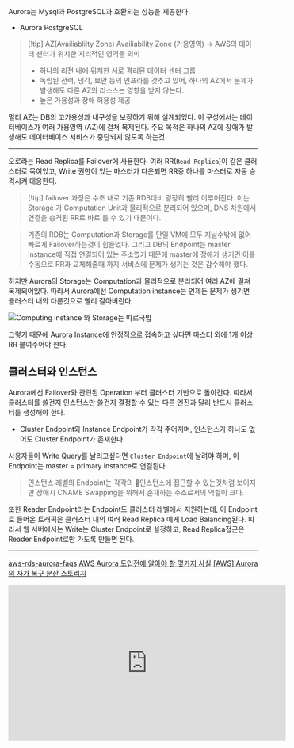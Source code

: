 Aurora는 Mysql과 PostgreSQL과 호환되는 성능을 제공한다.
- Aurora PostgreSQL

> [!tip] AZ(Availiablilty Zone)
> Availiability Zone (가용영역) -> AWS의 데이터 센터가 위치한 지리적인 영역을 의미
> - 하나의 리전 내에 위치한 서로 격리된 데이터 센터 그룹
> - 독립된 전력, 냉각, 보안 등의 인프라를 갖추고 있어, 하나의 AZ에서 문제가 발생해도 다른 AZ의 리소스는 영향을 받지 않는다.
> - 높은 가용성과 장애 허용성 제공

멀티 AZ는  DB의 고가용성과 내구성을 보장하기 위해 설계되었다. 이 구성에서는 데이터베이스가 여러 가용영역 (AZ)에 걸쳐 복제된다. 주요 목적은 하나의 AZ에 장애가 발생해도 데이터베이스 서비스가 중단되지 않도록 하는것.

---

오로라는 Read Replica를 Failover에 사용한다. 여러 RR(`Read Replica`)이 같은 클러스터로 묶여있고, Write 권한이 있는 마스터가 다운되면 RR중 하나를 마스터로 자동 승격시켜 대응한다.

> [!tip] failover 과정은 수초 내로 기존 RDB대비 굉장히 빨리 이루어진다.
> 이는 Storage 가 Computation Unit과 물리적으로 분리되어 있으며, DNS 차원에서 연결을 승격된 RR로 바로 틀 수 있기 때문이다.


> 기존의 RDB는 Computation과 Storage를 단일 VM에 모두 지닐수밖에 없어 빠르게 Failover하는것이 힘들었다. 그리고  DB의 Endpoint는 master instance에 직접 연결되어 있는 주소였기 때문에 master에 장애가 생기면 이를 수동으로 RR과 교체해줄때 까지 서비스에 문제가 생기는 것은 감수해야 했다.

하지만 Aurora의 Storage는 Computation과 물리적으로 분리되어 여러 AZ에 걸쳐 복제되어있다.
따라서 Aurora에선 Computation instance는 언제든 문제가 생기면 클러스터 내의 다른것으로 빨리 갈아버린다.

![Computing instance 와 Storage는 따로국밥](https://miro.medium.com/v2/resize:fit:1300/format:webp/1*D3LlqpLiRkEo8gJ_YQkQmg.png)


그렇기 때문에 Aurora Instance에 안정적으로 접속하고 싶다면 마스터 외에 1개 이상 RR 붙여주어야 한다.


## 클러스터와 인스턴스

Aurora에선 Failover와 관련된 Operation 부터 클러스터 기반으로 돌아간다. 따라서 클러스터를 쓸건지 인스턴스만 쓸건지 결정할 수 있는 다른 엔진과 달리 반드시 클러스터를 생성해야 한다.
- Cluster Endpoint와 Instance Endpoint가 각각 주어지며, 인스턴스가 하나도 없어도 Cluster Endpoint가 존재한다.

사용자들이 Write Query를 날리고싶다면 `Cluster Endpoint`에 날려야 하며, 이 Endpoint는 master = primary instance로 연결된다. 
> 인스턴스 레벨의 Endpoint는 각각의 인스턴스에 접근할 수 있는것처럼 보이지만 장애시 CNAME Swapping을 위해서 존재하는 주소로서의 역할이 크다.

또한 Reader Endpoint라는 Endpoint도 클러스터 레벨에서 지원하는데, 이 Endpoint로 들어온 트래픽은 클러스터 내의 여러 Read Replica 에게 Load Balancing된다. 따라서 웹 서버에서는 Write는 Cluster Endpoint로 설정하고, Read Replica접근은 Reader Endpoint로만 가도록 만들면 된다.



---
[aws-rds-aurora-faqs](https://aws.amazon.com/ko/rds/aurora/faqs/)
[AWS Aurora 도입전에 알아야 할 몇가지 사실](https://aws.amazon.com/ko/rds/aurora/faqs/)
[\[AWS\] Aurora의 자가 복구 분산 스토리지](https://velog.io/@combi_areum/AWS-Aurora%EC%9D%98-%EC%9E%90%EA%B0%80-%EB%B3%B5%EA%B5%AC-%EB%B6%84%EC%82%B0-%EC%8A%A4%ED%86%A0%EB%A6%AC%EC%A7%80)
<iframe width="560" height="315" src="https://www.youtube.com/embed/RImUPhD8X-o?si=jJd9OyAJLrmtUPVm" title="YouTube video player" frameborder="0" allow="accelerometer; autoplay; clipboard-write; encrypted-media; gyroscope; picture-in-picture; web-share" referrerpolicy="strict-origin-when-cross-origin" allowfullscreen></iframe>
